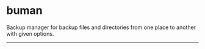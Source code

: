 
# buman

Backup manager for backup files and directories from one place to
another with given options.

---
